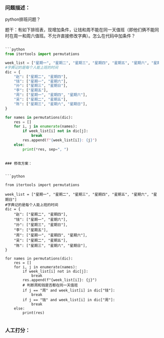 ### 问题描述：
<p>python排班问题？</p>
题干：有如下排班表，现增加条件，让钱和周不能在同一天值班（即他们俩不能同时在周一和周六值班。不允许直接修改字典）。怎么在代码中加条件？

```python

```python
from itertools import permutations

week_list = ["星期一", "星期二", "星期三", "星期四", "星期五", "星期六", "星期日"]
#字典记的是每个人能上班的时间
dic = {
    "赵": ["星期二", "星期四"],
    "钱": ["星期一", "星期六"],
    "孙": ["星期三", "星期日"],
    "李": ["星期五"],
    "周": ["星期一", "星期四", "星期六"],
    "吴": ["星期二", "星期五"],
    "陈": ["星期三", "星期六", "星期日"],
}

for names in permutations(dic):
    res = []
    for i, j in enumerate(names):
        if week_list[i] not in dic[j]:
            break
        res.append(f"{week_list[i]}: {j}")
    else:
        print(*res, sep=", ")



```
``` 
### 修改方案：


```python

from itertools import permutations
 
week_list = ["星期一", "星期二", "星期三", "星期四", "星期五", "星期六", "星期日"]
#字典记的是每个人能上班的时间
dic = {
    "赵": ["星期二", "星期四"],
    "钱": ["星期一", "星期六"],
    "孙": ["星期三", "星期日"],
    "李": ["星期五"],
    "周": ["星期一", "星期四", "星期六"],
    "吴": ["星期二", "星期五"],
    "陈": ["星期三", "星期六", "星期日"],
}

for names in permutations(dic):
    res = []
    for i, j in enumerate(names):
        if week_list[i] not in dic[j]:
            break
        res.append(f"{week_list[i]}: {j}")
        # 判断周和钱是否都在同一天值班
        if j == "周" and week_list[i] in dic["钱"]:
            break
        if j == "钱" and week_list[i] in dic["周"]:
            break
    else:
        print(res)


```

### 人工打分：
